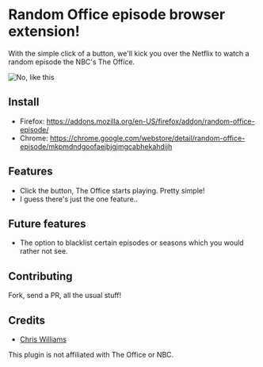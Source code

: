 # Random Office episode browser extension!

With the simple click of a button, we'll kick you over the Netflix to watch a random episode the NBC's The Office.

![No, like this](https://media.giphy.com/media/pwQdvTbFhds3e/giphy.gif)

## Install
- Firefox: https://addons.mozilla.org/en-US/firefox/addon/random-office-episode/
- Chrome: https://chrome.google.com/webstore/detail/random-office-episode/mkpmdndgoofaejbjgjmgcabhekahdijh

## Features
- Click the button, The Office starts playing. Pretty simple!
- I guess there's just the one feature..

## Future features
- The option to blacklist certain episodes or seasons which you would rather not see.

## Contributing
Fork, send a PR, all the usual stuff!

## Credits
- [Chris Williams](https://github.com/PureForm)

This plugin is not affiliated with The Office or NBC.

